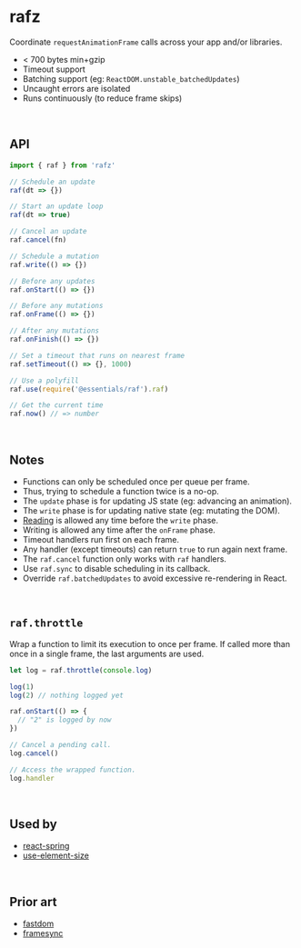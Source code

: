 # rafz

Coordinate `requestAnimationFrame` calls across your app and/or libraries.

- < 700 bytes min+gzip
- Timeout support
- Batching support (eg: `ReactDOM.unstable_batchedUpdates`)
- Uncaught errors are isolated
- Runs continuously (to reduce frame skips)

&nbsp;

## API

```ts
import { raf } from 'rafz'

// Schedule an update
raf(dt => {})

// Start an update loop
raf(dt => true)

// Cancel an update
raf.cancel(fn)

// Schedule a mutation
raf.write(() => {})

// Before any updates
raf.onStart(() => {})

// Before any mutations
raf.onFrame(() => {})

// After any mutations
raf.onFinish(() => {})

// Set a timeout that runs on nearest frame
raf.setTimeout(() => {}, 1000)

// Use a polyfill
raf.use(require('@essentials/raf').raf)

// Get the current time
raf.now() // => number
```

&nbsp;

## Notes

- Functions can only be scheduled once per queue per frame.
- Thus, trying to schedule a function twice is a no-op.
- The `update` phase is for updating JS state (eg: advancing an animation).
- The `write` phase is for updating native state (eg: mutating the DOM).
- [Reading] is allowed any time before the `write` phase.
- Writing is allowed any time after the `onFrame` phase.
- Timeout handlers run first on each frame.
- Any handler (except timeouts) can return `true` to run again next frame.
- The `raf.cancel` function only works with `raf` handlers.
- Use `raf.sync` to disable scheduling in its callback.
- Override `raf.batchedUpdates` to avoid excessive re-rendering in React.

[reading]: https://gist.github.com/paulirish/5d52fb081b3570c81e3a

&nbsp;

## `raf.throttle`

Wrap a function to limit its execution to once per frame. If called more than once
in a single frame, the last arguments are used.

```ts
let log = raf.throttle(console.log)

log(1)
log(2) // nothing logged yet

raf.onStart(() => {
  // "2" is logged by now
})

// Cancel a pending call.
log.cancel()

// Access the wrapped function.
log.handler
```

&nbsp;

## Used by

- [react-spring](https://github.com/pmndrs/react-spring)
- [use-element-size](https://github.com/alloc/use-element-size)

&nbsp;

## Prior art

- [fastdom](https://github.com/wilsonpage/fastdom)
- [framesync](https://github.com/Popmotion/popmotion/tree/master/packages/framesync)
